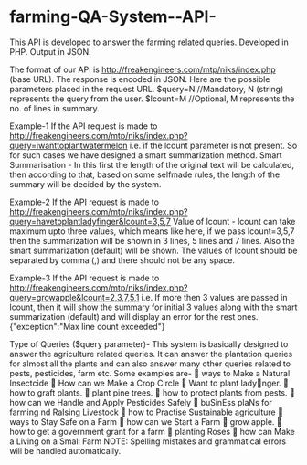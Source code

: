 # farming-QA-System--API-
This API is developed to answer the farming related queries. Developed in PHP. Output in JSON.

The format of our API is http://freakengineers.com/mtp/niks/index.php (base URL). 
The response is encoded in JSON.
Here are the possible parameters placed in the request URL.
$query=N //Mandatory, N (string) represents the query from the user.
$lcount=M //Optional, M represents the no. of lines in summary.

Example-1
If the API request is made to http://freakengineers.com/mtp/niks/index.php?query=iwanttoplantwatermelon i.e. if the lcount parameter is not present. So for such cases we have designed a smart summarization method.
Smart Summarisation - In this first the length of the original text will be calculated,  then according to that, based on some selfmade rules, the length of the summary will be decided by the system.

Example-2
If the API request is made to http://freakengineers.com/mtp/niks/index.php?query=havetoplantladyfinger&lcount=3,5,7
Value of lcount - lcount can take maximum upto three values, which means like here, if we pass lcount=3,5,7 then the summarization will be shown in 3 lines, 5 lines and 7 lines. Also the smart summarization (default) will be shown. The values of lcount should be separated by comma (,) and there should not be any space.

Example-3
If the API request is made to http://freakengineers.com/mtp/niks/index.php?query=growapple&lcount=2,3,7,5,1 i.e. If more then 3 values are passed in lcount, then it will show the summary for initial 3 values along with the smart summarization
(default) and will display an error for the rest ones.
    {"exception":"Max line count exceeded"}
    
Type of Queries ($query parameter)- This system is basically designed to answer the agriculture related queries. It can answer the plantation queries for almost all the plants and can also answer many other queries related to pests, pesticides, farm etc.
Some examples are-
 ways to Make a Natural Insectcide
 How can we Make a Crop Circle
 Want to plant ladynger.
 how to graft plants.
 plant pine trees.
 how to protect plants from pests.
 how can we Handle and Apply Pesticides Safely
 buSinEss plaNs for farming nd RaIsing Livestock
 how to Practise Sustainable agriculture
 ways to Stay Safe on a Farm
 how can we Start a Farm
 grow apple.
 how to get a government grant for a farm
 planting Roses
 how can Make a Living on a Small Farm
NOTE: Spelling mistakes and grammatical errors will be handled automatically.
